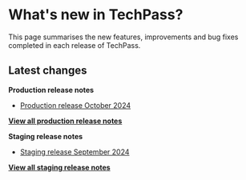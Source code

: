 # What's new in TechPass?

This page summarises the new features, improvements and bug fixes completed in each release of TechPass.

## Latest changes

**Production release notes**
- [Production release October 2024](whats-new/production-release-notes?id=october-2024)

 [**View all production release notes**](/whats-new/production-release-notes)


**Staging release notes**
- [Staging release September 2024](whats-new/staging-release-notes?id=september-2024)

 [**View all staging release notes**](/whats-new/staging-release-notes)
